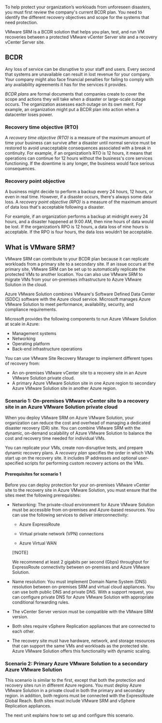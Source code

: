 To help protect your organization’s workloads from unforeseen disasters, you must first review the company's current BCDR plan. You need to identify the different recovery objectives and scope for the systems that need protection.

VMware SRM is a BCDR solution that helps you plan, test, and run VM recoveries between a protected VMware vCenter Server site and a recovery vCenter Server site.

## BCDR

Any loss of service can be disruptive to your staff and users. Every second that systems are unavailable can result in lost revenue for your company. Your company might also face financial penalties for failing to comply with any availability agreements it has for the services it provides.

*BCDR plans* are formal documents that companies create to cover the scope and actions they will take when a disaster or large-scale outage occurs. The organization assesses each outage on its own merit. For example, an organization might put a BCDR plan into action when a datacenter loses power.

### Recovery time objective (RTO)

A *recovery time objective (RTO)* is a measure of the maximum amount of time your business can survive after a disaster until normal service must be restored to avoid unacceptable consequences associated with a break in continuity. For example, if an organization’s RTO is 12 hours, it means that operations can continue for 12 hours without the business's core services functioning. If the downtime is any longer, the business would face serious consequences.

### Recovery point objective

A business might decide to perform a backup every 24 hours, 12 hours, or even in real time. However, if a disaster occurs, there's always some data loss. A *recovery point objective (RPO)* is a measure of the maximum amount of data loss that's acceptable following a disaster.

For example, if an organization performs a backup at midnight every 24 hours, and a disaster happened at 9:00 AM, then nine hours of data would be lost. If the organization’s RPO is 12 hours, a data loss of nine hours is acceptable. If the RPO is four hours, the data loss wouldn’t be acceptable.                                                     

## What is VMware SRM? 

VMware SRM can contribute to your BCDR plan because it can replicate workloads from a primary site to a secondary site. If an issue occurs at the primary site, VMware SRM can be set up to automatically replicate the protected VMs to another location. You can also use VMware SRM to migrate VMs from your on-premises infrastructure to Azure VMware Solution in the cloud.

Azure VMware Solution combines VMware's Software Defined Data Center (SDDC) software with the Azure cloud service. Microsoft manages Azure VMware Solution to meet performance, availability, security, and compliance requirements. 

Microsoft provides the following components to run Azure VMware Solution at scale in Azure:

- Management systems
- Networking 
- Operating platform
- Back-end infrastructure operations

You can use VMware Site Recovery Manager to implement different types of recovery from:

- An on-premises VMware vCenter site to a recovery site in an Azure VMware Solution private cloud.
- A primary Azure VMware Solution site in one Azure region to secondary Azure VMware Solution site in another Azure region.

### Scenario 1: On-premises VMware vCenter site to a recovery site in an Azure VMware Solution private cloud

When you deploy VMware SRM on Azure VMware Solution, your organization can reduce the cost and overhead of managing a dedicated disaster recovery (DR) site. You can combine VMware SRM with the dynamic, on-demand scalability of Azure VMware Solution to balance the cost and recovery time needed for individual VMs.

You can replicate your VMs, create non-disruptive tests, and prepare dynamic recovery plans. A *recovery plan* specifies the order in which VMs start up on the recovery site. It includes IP addresses and optional user-specified scripts for performing custom recovery actions on the VMs.

#### Prerequisites for scenario 1

Before you can deploy protection for your on-premises VMware vCenter site to the recovery site in Azure VMware Solution, you must ensure that the sites meet the following prerequisites:

- Networking: The private-cloud environment for Azure VMware Solution must be accessible from on-premises and Azure-based resources. You can use the following services to deliver interconnectivity:

  - Azure ExpressRoute

  - Virtual private network (VPN) connections

  - Azure Virtual WAN

  [!NOTE] 

  We recommend at least 2 gigabits per second (Gbps) throughput for ExpressRoute connectivity between on-premises and Azure VMware Solution.

- Name resolution: You must implement Domain Name System (DNS) resolution between on-premises SRM and virtual cloud appliances. You can use both public DNS and private DNS. With a support request, you can configure private DNS for Azure VMware Solution with appropriate conditional forwarding rules.

- The vCenter Server version must be compatible with the VMware SRM version.

- Both sites require vSphere Replication appliances that are connected to each other.

- The recovery site must have hardware, network, and storage resources that can support the same VMs and workloads as the protected site. Azure VMware Solution offers this functionality with dynamic scaling.

### Scenario 2: Primary Azure VMware Solution to a secondary Azure VMware Solution

This scenario is similar to the first, except that both the protection and recovery sites run in different Azure regions. You must deploy Azure VMware Solution in a private cloud in both the primary and secondary region. in addition, both regions must be connected with the ExpressRoute Global Reach. Both sites must include VMware SRM and vSphere Replication appliances.

The next unit explains how to set up and configure this scenario.



 
